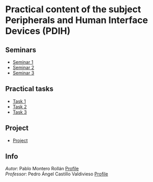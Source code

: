 # Practical content of the subject Peripherals and Human Interface Devices (PDIH)
## Seminars
* [Seminar 1](./Seminars/Seminar-1)
* [Seminar 2](./Seminars/Seminar-2)
* [Seminar 3](./Seminars/Seminar-3)

## Practical tasks
* [Task 1](./Tasks/Task-1)
* [Task 2](./Tasks/Task-2)
* [Task 3](./Tasks/Task-3)

## Project
* [Project](./Project)

## Info
_Autor_: Pablo Montero Rollán [Profile](https://github.com/pabmonrol)\
_Professor_: Pedro Ángel Castillo Valdivieso [Profile](https://github.com/pacastillo)

